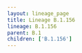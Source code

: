 ```yaml
---
layout: lineage_page
title: Lineage B.1.156
lineage: B.1.156
parent: B.1
children: ['B.1.156']
---
```

